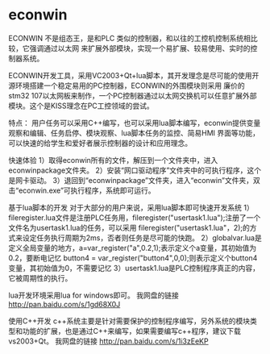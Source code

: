 econwin
=======

ECONWIN 不是组态王，是和PLC 类似的控制器，和以往的工控机控制系统相比较，它强调通过以太网
来扩展外部模块，实现一个易扩展、较易使用、实时的控制器系统。

ECONWIN开发工具，采用VC2003+Qt+lua脚本，其开发理念是尽可能的使用开源环境搭建一个稳定易用的PC控制器，ECONWIN的外围模块则采用
廉价的stm32 107以太网板来制作，一个PC控制器通过以太网交换机可以任意扩展外部模块。这个是KISS理念在PC工控领域的尝试。

特点：
用户任务可以采用C++编写，也可以采用lua脚本编写，econwin提供变量观察和编辑、任务启停、模块观察、lua脚本任务的监控、简易HMI
界面等功能，可以快速的给学生和爱好者展示控制器的设计和应用理念。

快速体验
1）取得econwin所有的文件，解压到一个文件夹中，进入econwinpackage文件夹。
2）安装“网口驱动程序”文件夹中的可执行程序，这个是网卡驱动。
3）退回到“econwinpackage”文件夹，进入“econwin”文件夹，双击“econwin.exe”可执行程序，系统即可运行。


基于lua脚本的开发
对于大部分的用户来说，采用lua脚本即可快速开发系统
1）fileregister.lua文件是注册PLC任务用，fileregister("usertask1.lua");注册了一个文件名为usertask1.lua的任务，可以采用
fileregister("usertask1.lua"，2);的方式来设定任务执行周期为2ms，否者则任务是尽可能的快跑。
2）globalvar.lua是定义全局变量的地方，a=var_register("a",0.2,1);表示定义个a变量，其初始值为0.2，要断电记忆
button4 = var_register("button4",0,0);则表示定义个button4变量，其初始值为0，不需要记忆
3）usertask1.lua是PLC控制程序真正的内容，它被周期性的执行。

lua开发环境采用lua for windows即可。
我网盘的链接
http://pan.baidu.com/s/1gd68X0J

使用C++开发
c++系统主要是针对需要保护的控制程序编写，另外系统的模块类型和功能的扩展，也是通过C++来编写，如果需要编写c++程序，建议下载
vs2003+Qt。
我网盘的链接
http://pan.baidu.com/s/1i3zEeKP

